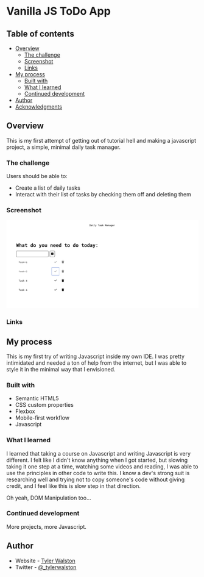 # Vanilla JS ToDo App

## Table of contents

- [Overview](#overview)
  - [The challenge](#the-challenge)
  - [Screenshot](#screenshot)
  - [Links](#links)
- [My process](#my-process)
  - [Built with](#built-with)
  - [What I learned](#what-i-learned)
  - [Continued development](#continued-development)
- [Author](#author)
- [Acknowledgments](#acknowledgments)


## Overview

This is my first attempt of getting out of tutorial hell and making a javascript project, a simple, minimal daily task manager.

### The challenge

Users should be able to:

- Create a list of daily tasks
- Interact with their list of tasks by checking them off and deleting them

### Screenshot

![](./resources/images/Daily%20Task%20Manager%20List%20Screenshot.png)

### Links



## My process

This is my first try of writing Javascript inside my own IDE. I was pretty intimidated and needed a ton of help from the internet, but I was able to style it in the minimal way that I envisioned. 

### Built with

- Semantic HTML5 
- CSS custom properties
- Flexbox
- Mobile-first workflow
- Javascript

### What I learned

I learned that taking a course on Javascript and writing Javascript is very different. I felt like I didn't know anything when I got started, but slowing taking it one step at a time, watching some videos and reading, I was able to use the principles in other code to write this. I know a dev's strong suit is researching well and trying not to copy someone's code without giving credit, and I feel like this is slow step in that direction.

Oh yeah, DOM Manipulation too...    

### Continued development

More projects, more Javascript.  

## Author

- Website - [Tyler Walston](https://github.com/tylerwalston)
- Twitter - [@_tylerwalston](https://www.twitter.com/_tylerwalston)
